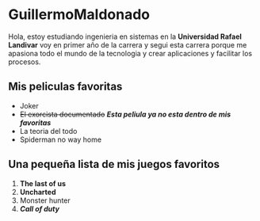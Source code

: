 # GuillermoMaldonado
 Hola, estoy estudiando ingenieria en sistemas en la **Universidad Rafael Landivar** voy en primer año de la carrera y segui
 esta carrera porque me apasiona todo el mundo de la tecnologia y crear aplicaciones y facilitar los procesos.

## Mis peliculas favoritas
* Joker
* ~~El exorcista documentado~~ ***Esta peliula ya no esta dentro de mis favoritas***
* La teoria del todo
* Spiderman no way home

## Una pequeña lista de mis juegos favoritos
1. **The last of us**
2. __Uncharted__
3. Monster hunter
4. ***Call of duty***